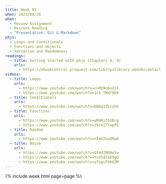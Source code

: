 ```yaml
---
title: Week 03
when: 2023/09/20
what:
  - Review Assignment
  - Discuss Reading
  - "Presentation: Git & Markdown"
p5js:
  - Loops and Conditionals
  - Functions and Objects
  - Variation and Randomness
readings:
  - title: Getting Started with p5js (Chapters 4, 9)
    urls:
      - https://ebookcentral.proquest.com/lib/nyulibrary-ebooks/detail.action?docID=4333728
videos:
  - title: Loops
    urls:
      - https://www.youtube.com/watch?v=cnRD9o6odjk
      - https://www.youtube.com/watch?v=1c1_TMdf8b8
  - title: Conditionals
    urls:
      - https://www.youtube.com/watch?v=DB6q1ZbryhU
  - title: Functions
    urls:
      - https://www.youtube.com/watch?v=wRHAitGzBrg
      - https://www.youtube.com/watch?v=zkc417YapfE
  - title: Random
    urls:
      - https://www.youtube.com/watch?v=nfmV2kuQKwA
  - title: Noise
    urls:
      - https://www.youtube.com/watch?v=Qf4dIN99e2w
      - https://www.youtube.com/watch?v=YcdldZ1E9gU
      - https://www.youtube.com/watch?v=y7sgcFhk6ZM
---
```

{% include week.html page=page %}
